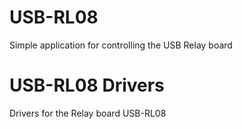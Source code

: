 # USB-RL08
Simple application for controlling the USB Relay board

# USB-RL08 Drivers
Drivers for the Relay board USB-RL08
